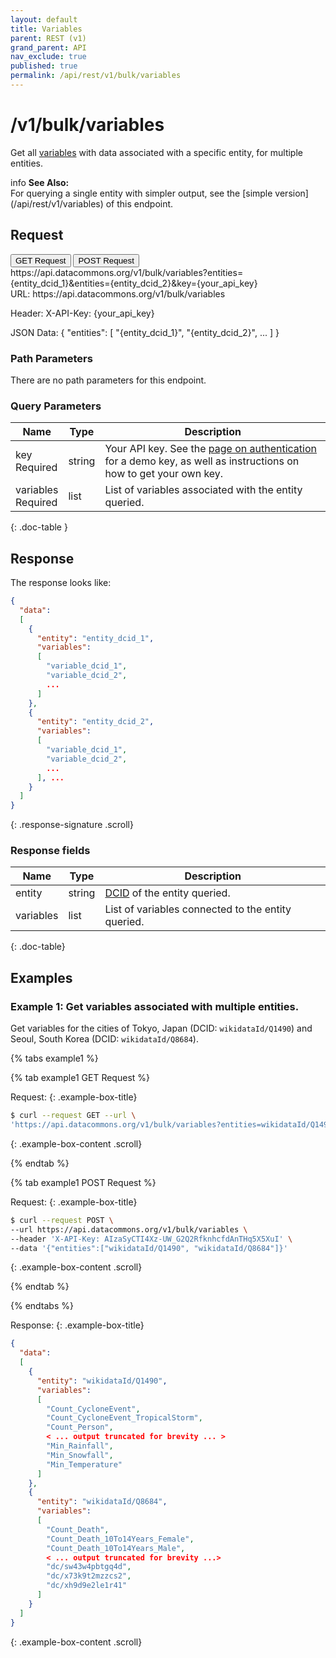 ```yaml
---
layout: default
title: Variables
parent: REST (v1)
grand_parent: API
nav_exclude: true
published: true
permalink: /api/rest/v1/bulk/variables
---
```


# /v1/bulk/variables

Get all [variables](/glossary.html#variable) with data associated with a
specific entity, for multiple entities.

<div markdown="span" class="alert alert-warning" role="alert">
    <span class="material-icons md-16">info </span><b>See Also:</b><br />
    For querying a single entity with simpler output, see the [simple version](/api/rest/v1/variables) of this endpoint.
</div>


## Request

<div class="api-tab">
  <button id="get-button" class="api-tablink" onclick="openTab(event, 'GET-request')">
    GET Request
  </button>
  <button id="post-button" class="api-tablink" onclick="openTab(event, 'POST-request')">
    POST Request
  </button>
</div>

<div id="GET-request" class="api-tabcontent api-signature">
https://api.datacommons.org/v1/bulk/variables?entities={entity_dcid_1}&entities={entity_dcid_2}&key={your_api_key}
</div>

<div id="POST-request" class="api-tabcontent api-signature">
URL:
https://api.datacommons.org/v1/bulk/variables

Header:
X-API-Key: {your_api_key}

JSON Data:
{
  "entities":
    [
      "{entity_dcid_1}",
      "{entity_dcid_2}",
      ...
    ]
}

</div>

<script src="/assets/js/syntax_highlighting.js"></script>
<script src="/assets/js/api-doc-tabs.js"></script>

### Path Parameters

There are no path parameters for this endpoint.

### Query Parameters

| Name                                                   | Type   | Description                                                                                                                                                     |
| ------------------------------------------------------ | ------ | --------------------------------------------------------------------------------------------------------------------------------------------------------------- |
| key <br /> <required-tag>Required</required-tag>       | string | Your API key. See the [page on authentication](/api/rest/v1/getting_started#authentication) for a demo key, as well as instructions on how to get your own key. |
| variables <br /> <required-tag>Required</required-tag> | list   | List of variables associated with the entity queried.                                                                                                           |
{: .doc-table }

## Response

The response looks like:

```json
{
  "data":
  [
    {
      "entity": "entity_dcid_1",
      "variables":
      [
        "variable_dcid_1",
        "variable_dcid_2",
        ...
      ]
    },
    {
      "entity": "entity_dcid_2",
      "variables":
      [
        "variable_dcid_1",
        "variable_dcid_2",
        ...
      ], ...
    }
  ]
}
```
{: .response-signature .scroll}

### Response fields

| Name      | Type   | Description                                        |
| --------- | ------ | -------------------------------------------------- |
| entity    | string | [DCID](/glossary.html#dcid) of the entity queried. |
| variables | list   | List of variables connected to the entity queried. |
{: .doc-table}

## Examples

### Example 1: Get variables associated with multiple entities.

Get variables for the cities of Tokyo, Japan (DCID: `wikidataId/Q1490`) and
Seoul, South Korea (DCID: `wikidataId/Q8684`).

<div>
{% tabs example1 %}
 
{% tab example1 GET Request %}
 
Request:
{: .example-box-title}

```bash
$ curl --request GET --url \
'https://api.datacommons.org/v1/bulk/variables?entities=wikidataId/Q1490&entities=wikidataId/Q8684&key=AIzaSyCTI4Xz-UW_G2Q2RfknhcfdAnTHq5X5XuI'
```
{: .example-box-content .scroll}

{% endtab %}

{% tab example1 POST Request %}

Request:
{: .example-box-title}

```bash
$ curl --request POST \
--url https://api.datacommons.org/v1/bulk/variables \
--header 'X-API-Key: AIzaSyCTI4Xz-UW_G2Q2RfknhcfdAnTHq5X5XuI' \
--data '{"entities":["wikidataId/Q1490", "wikidataId/Q8684"]}'
```
{: .example-box-content .scroll}

{% endtab %}

{% endtabs %}

</div>
 
Response:
{: .example-box-title}

```json
{
  "data":
  [
    {
      "entity": "wikidataId/Q1490",
      "variables":
      [
        "Count_CycloneEvent",
        "Count_CycloneEvent_TropicalStorm",
        "Count_Person",
        < ... output truncated for brevity ... >
        "Min_Rainfall",
        "Min_Snowfall",
        "Min_Temperature"
      ]
    },
    {
      "entity": "wikidataId/Q8684",
      "variables":
      [
        "Count_Death",
        "Count_Death_10To14Years_Female",
        "Count_Death_10To14Years_Male",
        < ... output truncated for brevity ...>
        "dc/sw43w4pbtgq4d",
        "dc/x73k9t2mzzcs2",
        "dc/xh9d9e2le1r41"
      ]
    }
  ]
}
```
{: .example-box-content .scroll}
